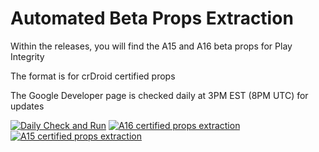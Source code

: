 # Automated Beta Props Extraction
Within the releases, you will find the A15 and A16 beta props for Play Integrity

The format is for crDroid certified props

The Google Developer page is checked daily at 3PM EST (8PM UTC) for updates


[![Daily Check and Run](https://github.com/306bobby-android/android_beta_props/actions/workflows/crDroidCheck.yml/badge.svg)](https://github.com/306bobby-android/android_beta_props/actions/workflows/crDroidCheck.yml) [![A16 certified props extraction](https://github.com/306bobby-android/android_beta_props/actions/workflows/crDroidA16.yml/badge.svg)](https://github.com/306bobby-android/android_beta_props/actions/workflows/crDroidA16.yml) [![A15 certified props extraction](https://github.com/306bobby-android/android_beta_props/actions/workflows/crDroidA15.yml/badge.svg)](https://github.com/306bobby-android/android_beta_props/actions/workflows/crDroidA15.yml)
